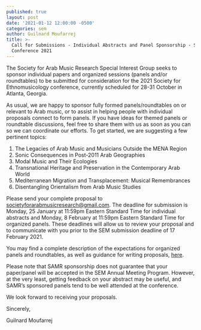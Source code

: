 ```yaml
---
published: true
layout: post
date: '2021-01-12 12:00:00 -0500'
categories: sem
author: Guilnard Moufarrej
title: >-
  Call for Submissions - Individual Abstracts and Panel Sponsorship - SEM
  Conference 2021
---
```

The Society for Arab Music Research Special Interest Group seeks to sponsor individual papers and organized sessions (panels and/or roundtables) to be submitted for consideration for the 2021 Society for Ethnomusicology conference, currently scheduled for 28-31 October in Atlanta, Georgia.
 
As usual, we are happy to sponsor fully formed panels/roundtables on or relevant to Arab music, or to assist in helping people with individual proposals connect to form panels. If you have ideas for themed panels or roundtable discussions, feel free to share them with us as soon as you can so we can coordinate our efforts. To get started, we are suggesting a few pertinent topics:
 
1. The Legacies of Arab Music and Musicians Outside the MENA Region
2. Sonic Consequences in Post-2011 Arab Geographies
3. Modal Music and Their Ecologies
4. Transnational Heritage and Preservation in the Contemporary Arab World
5. Mediterranean Migration and Transplacement: Musical Remembrances
6. Disentangling Orientalism from Arab Music Studies
 
Please send your complete proposal to [societyforarabmusicresearch@gmail.com](mailto:societyforarabmusicresearch@gmail.com). The deadline for submission is Monday, 25 January at 11:59pm Eastern Standard Time for individual abstracts and Monday, 8 February at 11:59pm Eastern Standard Time for organized panels. These deadlines will allow us to review your proposal and to communicate with you prior to the SEM submission deadline of 17 February 2021. 
 
You may find a complete description of the expectations for organized panels and roundtables, as well as guidance for writing proposals, [here](https://cdn.ymaws.com/www.ethnomusicology.org/resource/resmgr/2021_annual_meeting/cfp_sem_2021_final_120420.pdf).
 
Please note that SAMR sponsorship does not guarantee that your paper/panel will be accepted in the SEM Annual Meeting Program. However, at the very least, getting feedback on your abstract may be useful, and SAMR’s sponsored panels tend to be well attended at the conference. 
 
We look forward to receiving your proposals. 
 
Sincerely,

Guilnard Moufarrej
